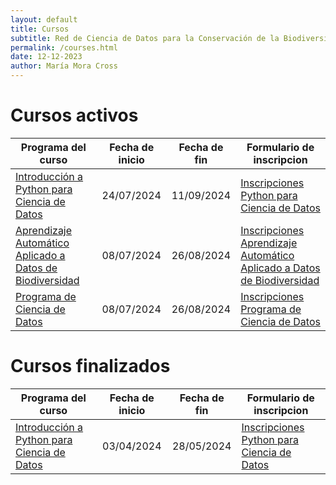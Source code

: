 ```yaml
---
layout: default
title: Cursos
subtitle: Red de Ciencia de Datos para la Conservación de la Biodiversidad Mesoamericana
permalink: /courses.html
date: 12-12-2023
author: María Mora Cross
---
```



# Cursos activos

| Programa del curso | Fecha de inicio | Fecha de fin | Formulario de inscripcion |
| -------------------------------------------------------------------- | :--------: | :--------: | ------------------------- |
| [Introducción a Python para Ciencia de Datos][python_abril]          | 24/07/2024 | 11/09/2024 | [Inscripciones Python para Ciencia de Datos][python_abril_form] |
| [Aprendizaje Automático Aplicado a Datos de Biodiversidad][ML_julio] | 08/07/2024 | 26/08/2024 | [Inscripciones Aprendizaje Automático Aplicado a Datos de Biodiversidad][ML_julio_form] |
| [Programa de Ciencia de Datos][ds_julio]                             | 08/07/2024 | 26/08/2024 | [Inscripciones Programa de Ciencia de Datos][ds_julio_form] |


# Cursos finalizados

| Programa del curso | Fecha de inicio | Fecha de fin | Formulario de inscripcion |
| ----------------------------------------------------------- | :--------: | :--------: | ------------------------- |
| [Introducción a Python para Ciencia de Datos][python_julio] | 03/04/2024 | 28/05/2024 | [Inscripciones Python para Ciencia de Datos][python_julio_form] |

<!-- Python Julio 2024-->
[python_julio]:/cursos/2024-07-python-ciencia-datos.html
[python_julio_form]:https://forms.gle/Z5qZ9rgy1WoVavc69

<!-- ML Julio 2024-->
[ML_julio]:/cursos/2024-06-machine-learning.html
[ML_julio_form]:https://forms.gle/SojwgcUT1iN3Sn1H6

<!-- Ciencia de Datos Julio 2024-->
[ds_julio]:/formularios/invitacion-ciencia-datos.html
[ds_julio_form]:https://forms.gle/VA7xoS22GckH2S396

<!-- Python Abril 2024-->
[python_abril]:/cursos/2024-03-python-ciencia-datos.html
[python_abril_form]:https://forms.gle/XbZCbuSoV33FiPc1A
